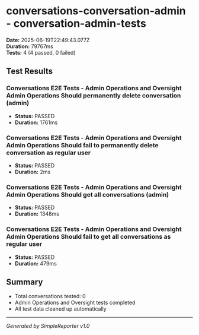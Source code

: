 # conversations-conversation-admin - conversation-admin-tests

**Date:** 2025-06-19T22:49:43.077Z  
**Duration:** 79767ms  
**Tests:** 4 (4 passed, 0 failed)

## Test Results


### Conversations E2E Tests - Admin Operations and Oversight Admin Operations Should permanently delete conversation (admin)
- **Status:** PASSED
- **Duration:** 1761ms



### Conversations E2E Tests - Admin Operations and Oversight Admin Operations Should fail to permanently delete conversation as regular user
- **Status:** PASSED
- **Duration:** 2ms



### Conversations E2E Tests - Admin Operations and Oversight Admin Operations Should get all conversations (admin)
- **Status:** PASSED
- **Duration:** 1348ms



### Conversations E2E Tests - Admin Operations and Oversight Admin Operations Should fail to get all conversations as regular user
- **Status:** PASSED
- **Duration:** 479ms



## Summary

- Total conversations tested: 0
- Admin Operations and Oversight tests completed
- All test data cleaned up automatically

---
*Generated by SimpleReporter v1.0*

